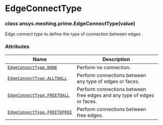 # EdgeConnectType



### *class* ansys.meshing.prime.EdgeConnectType(value)

Edge connect type to define the type of connection between edges .

<!-- !! processed by numpydoc !! -->

### Attributes

| Name | Description |
|----------------------------------------------------------------------------------------------------------------------------------|------------------------------------------------------------------------|
| [`EdgeConnectType.NONE`](ansys.meshing.prime.EdgeConnectType.NONE.md#ansys.meshing.prime.EdgeConnectType.NONE)                   | Perform no connection.                                                 |
| [`EdgeConnectType.ALLTOALL`](ansys.meshing.prime.EdgeConnectType.ALLTOALL.md#ansys.meshing.prime.EdgeConnectType.ALLTOALL)       | Perform connections between any type of edges or faces.                |
| [`EdgeConnectType.FREETOALL`](ansys.meshing.prime.EdgeConnectType.FREETOALL.md#ansys.meshing.prime.EdgeConnectType.FREETOALL)    | Perform connections between free edges and any type of edges or faces. |
| [`EdgeConnectType.FREETOFREE`](ansys.meshing.prime.EdgeConnectType.FREETOFREE.md#ansys.meshing.prime.EdgeConnectType.FREETOFREE) | Perform connections between free edges.                                |

